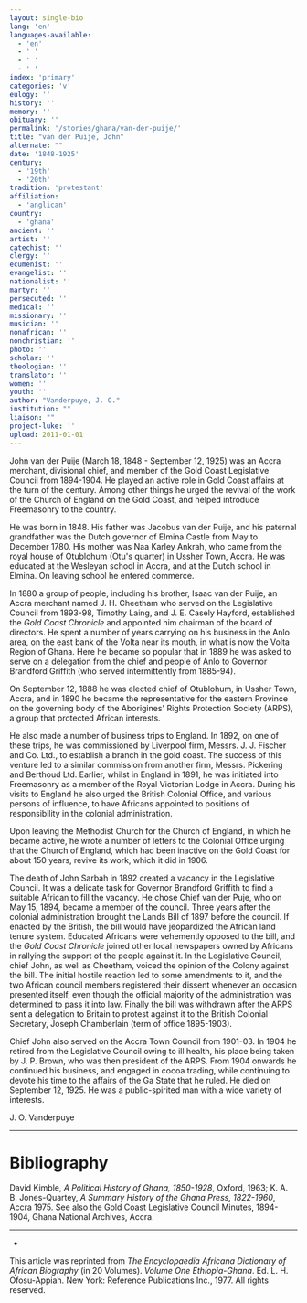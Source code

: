 ```yaml
---
layout: single-bio
lang: 'en'
languages-available:
  - 'en'
  - ' '
  - ' '
  - ' '
index: 'primary'
categories: 'v'
eulogy: ''
history: ''
memory: ''
obituary: ''
permalink: '/stories/ghana/van-der-puije/'
title: "van der Puije, John"
alternate: ""
date: '1848-1925'
century:
  - '19th'
  - '20th'
tradition: 'protestant'
affiliation:
  - 'anglican'
country:
  - 'ghana'
ancient: ''
artist: ''
catechist: ''
clergy: ''
ecumenist: ''
evangelist: ''
nationalist: ''
martyr: ''
persecuted: ''
medical: ''
missionary: ''
musician: ''
nonafrican: ''
nonchristian: ''
photo: ''
scholar: ''
theologian: ''
translator: ''
women: ''
youth: ''
author: "Vanderpuye, J. O."
institution: ""
liaison: ""
project-luke: ''
upload: 2011-01-01
---
```




John van der Puije (March 18, 1848 - September 12, 1925) was an Accra merchant, divisional chief, and member of the Gold Coast Legislative Council from 1894-1904. He played an active role in Gold Coast affairs at the turn of the century. Among other things he urged the revival of the work of the Church of England on the Gold Coast, and helped introduce Freemasonry to the country.

He was born in 1848. His father was Jacobus van der Puije, and his paternal grandfather was the Dutch governor of Elmina Castle from May to December 1780. His mother was Naa Karley Ankrah, who came from the royal house of Otublohum (Otu's quarter) in Ussher Town, Accra. He was educated at the Wesleyan school in Accra, and at the Dutch school in Elmina. On leaving school he entered commerce.

In 1880 a group of people, including his brother, Isaac van der Puije, an Accra merchant named J. H. Cheetham who served on the Legislative Council from 1893-98, Timothy Laing, and J. E. Casely Hayford, established the *Gold Coast Chronicle* and appointed him chairman of the board of directors. He spent a number of years carrying on his business in the Anlo area, on the east bank of the Volta near its mouth, in what is now the Volta Region of Ghana. Here he became so popular that in 1889 he was asked to serve on a delegation from the chief and people of Anlo to Governor Brandford Griffith (who served intermittently from 1885-94).

On September 12, 1888 he was elected chief of Otublohum, in Ussher Town, Accra, and in 1890 he became the representative for the eastern Province on the governing body of the Aborigines' Rights Protection Society (ARPS), a group that protected African interests.

He also made a number of business trips to England. In 1892, on one of these trips, he was commissioned by Liverpool firm, Messrs. J. J. Fischer and Co. Ltd., to establish a branch in the gold coast. The success of this venture led to a similar commission from another firm, Messrs. Pickering and Berthoud Ltd. Earlier, whilst in England in 1891, he was initiated into Freemasonry as a member of the Royal Victorian Lodge in Accra. During his visits to England he also urged the British Colonial Office, and various persons of influence, to have Africans appointed to positions of responsibility in the colonial administration.

Upon leaving the Methodist Church for the Church of England, in which he became active, he wrote a number of letters to the Colonial Office urging that the Church of England, which had been inactive on the Gold Coast for about 150 years, revive its work, which it did in 1906.

The death of John Sarbah in 1892 created a vacancy in the Legislative Council. It was a delicate task for Governor Brandford Griffith to find a suitable African to fill the vacancy. He chose Chief van der Puje, who on May 15, 1894, became a member of the council. Three years after the colonial administration brought the Lands Bill of 1897 before the council. If enacted by the British, the bill would have jeopardized the African land tenure system. Educated Africans were vehemently opposed to the bill, and the *Gold Coast Chronicle* joined other local newspapers owned by Africans in rallying the support of the people against it. In the Legislative Council, chief John, as well as Cheetham, voiced the opinion of the Colony against the bill. The initial hostile reaction led to some amendments to it, and the two African council members registered their dissent whenever an occasion presented itself, even though the official majority of the administration was determined to pass it into law. Finally the bill was withdrawn after the ARPS sent a delegation to Britain to protest against it to the British Colonial Secretary, Joseph Chamberlain (term of office 1895-1903).

Chief John also served on the Accra Town Council from 1901-03. In 1904 he retired from the Legislative Council owing to ill health, his place being taken by J. P. Brown, who was then president of the ARPS. From 1904 onwards he continued his business, and engaged in cocoa trading, while continuing to devote his time to the affairs of the Ga State that he ruled. He died on September 12, 1925. He was a public-spirited man with a wide variety of interests.

J. O. Vanderpuye

---

# Bibliography

David Kimble, *A Political History of Ghana, 1850-1928*, Oxford, 1963; K. A. B. Jones-Quartey, *A Summary History of the Ghana Press, 1822-1960*, Accra 1975. See also the Gold Coast Legislative Council Minutes, 1894-1904, Ghana National Archives, Accra.

---
*

This article was reprinted from *The Encyclopaedia Africana Dictionary of African Biography* (in 20 Volumes). *Volume One Ethiopia-Ghana*. Ed. L. H. Ofosu-Appiah. New York: Reference Publications Inc., 1977. All rights reserved.